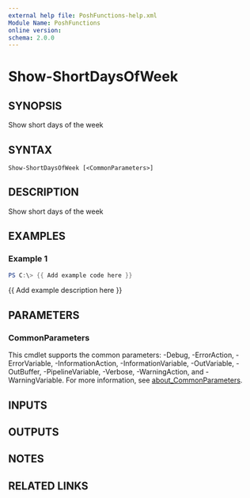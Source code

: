 ```yaml
---
external help file: PoshFunctions-help.xml
Module Name: PoshFunctions
online version:
schema: 2.0.0
---
```


# Show-ShortDaysOfWeek

## SYNOPSIS
Show short days of the week

## SYNTAX

```
Show-ShortDaysOfWeek [<CommonParameters>]
```

## DESCRIPTION
Show short days of the week

## EXAMPLES

### Example 1
```powershell
PS C:\> {{ Add example code here }}
```

{{ Add example description here }}

## PARAMETERS

### CommonParameters
This cmdlet supports the common parameters: -Debug, -ErrorAction, -ErrorVariable, -InformationAction, -InformationVariable, -OutVariable, -OutBuffer, -PipelineVariable, -Verbose, -WarningAction, and -WarningVariable. For more information, see [about_CommonParameters](http://go.microsoft.com/fwlink/?LinkID=113216).

## INPUTS

## OUTPUTS

## NOTES

## RELATED LINKS
